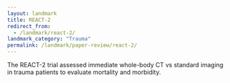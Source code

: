 ```yaml
---
layout: landmark
title: REACT-2
redirect_from:
  - /landmark/react-2/
landmark_category: "Trauma"
permalink: /landmark/paper-review/react-2/
---
```


The REACT-2 trial assessed immediate whole-body CT vs standard imaging in trauma patients to evaluate mortality and morbidity.
